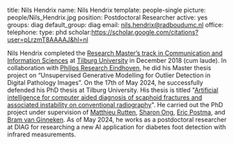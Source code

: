 title: Nils Hendrix
name: Nils Hendrix
template: people-single
picture: people/Nils_Hendrix.jpg
position: Postdoctoral Researcher
active: yes
groups: diag
default_group: diag
email: nils.hendrix@radboudumc.nl
office: 
telephone:
type: phd
scholar:https://scholar.google.com/citations?user=pLrzmT8AAAAJ&hl=nl

Nils Hendrix completed the [Research Master’s track in Communication and Information Sciences](https://www.tilburguniversity.edu/nl/onderwijs/masteropleidingen/research-master-linguistics-and-communication) at [Tilburg University](https://www.tilburguniversity.edu/) in December 2018 (cum laude). In collaboration with [Philips Research Eindhoven](https://www.philips.com/a-w/research/locations/eindhoven.html), he did his Master thesis project on “Unsupervised Generative Modelling for Outlier Detection in Digital Pathology Images”. On the 17th of May 2024, he successfully defended his PhD thesis at Tilburg University. His thesis is titled "[Artificial intelligence for computer aided diagnosis of scaphoid fractures and associated instability on conventional radiography](https://www.diagnijmegen.nl/publications/hend24a/)". He carried out the PhD project under supervision of [Matthieu Rutten](
https://www.diagnijmegen.nl/people/matthieu-rutten/), [Sharon Ong](https://www.tilburguniversity.edu/nl/medewerkers/l-l-ong), [Eric Postma](https://ericpostma.nl/), and [Bram van Ginneken](https://www.diagnijmegen.nl/people/bram-van-ginneken/). As of May 2024, he works as a postdoctoral researcher at DIAG for researching a new AI application for diabetes foot detection with infrared measurements. 
